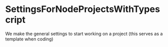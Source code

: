 # SettingsForNodeProjectsWithTypescript
We make the general settings to start working on a project (this serves as a template when coding)
